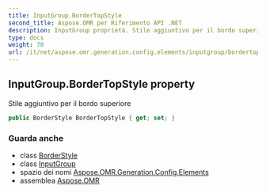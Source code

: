 ```yaml
---
title: InputGroup.BorderTopStyle
second_title: Aspose.OMR per Riferimento API .NET
description: InputGroup proprietà. Stile aggiuntivo per il bordo superiore
type: docs
weight: 70
url: /it/net/aspose.omr.generation.config.elements/inputgroup/bordertopstyle/
---
```

## InputGroup.BorderTopStyle property

Stile aggiuntivo per il bordo superiore

```csharp
public BorderStyle BorderTopStyle { get; set; }
```

### Guarda anche

* class [BorderStyle](../../../aspose.omr.generation.config/borderstyle/)
* class [InputGroup](../)
* spazio dei nomi [Aspose.OMR.Generation.Config.Elements](../../inputgroup/)
* assemblea [Aspose.OMR](../../../)


